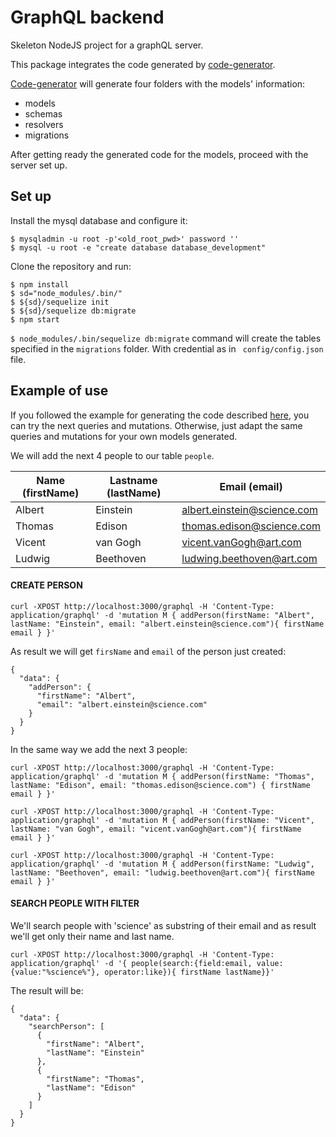 # GraphQL backend
Skeleton NodeJS project for a graphQL server.

This package integrates the code generated by [code-generator](https://github.com/vsuaste/express_graphql_model_gen).

[Code-generator](https://github.com/vsuaste/express_graphql_model_gen) will generate four folders with the models' information:
* models
* schemas
* resolvers
* migrations

After getting ready the generated code for the models, proceed with the server set up.

## Set up

Install the mysql database and configure it:
```
$ mysqladmin -u root -p'<old_root_pwd>' password ''
$ mysql -u root -e "create database database_development"
```

Clone the repository and run:
```
$ npm install
$ sd="node_modules/.bin/"
$ ${sd}/sequelize init
$ ${sd}/sequelize db:migrate
$ npm start
```

``` $ node_modules/.bin/sequelize db:migrate ``` command will create the tables specified in the ```migrations``` folder.
With credential as in ``` config/config.json``` file.

## Example of use
If you followed the example for generating the code described [here](https://github.com/vsuaste/express_graphql_model_gen), you can try the next queries and mutations. Otherwise, just adapt the same queries and mutations for your own models generated.

We will add the next 4 people to our table ``people``.

| Name (firstName) | Lastname (lastName) | Email (email) |
| --- | --- | --- |
| Albert | Einstein | albert.einstein@science.com |
| Thomas | Edison | thomas.edison@science.com |
| Vicent | van Gogh | vicent.vanGogh@art.com |
| Ludwig | Beethoven  | ludwing.beethoven@art.com |

#### CREATE PERSON 

```
curl -XPOST http://localhost:3000/graphql -H 'Content-Type: application/graphql' -d 'mutation M { addPerson(firstName: "Albert", lastName: "Einstein", email: "albert.einstein@science.com"){ firstName email } }'
```
As result we will get `firsName` and `email` of the person just created: 
```
{
  "data": {
    "addPerson": {
      "firstName": "Albert",
      "email": "albert.einstein@science.com"
    }
  }
}
```
In the same way we add the next 3 people:

```
curl -XPOST http://localhost:3000/graphql -H 'Content-Type: application/graphql' -d 'mutation M { addPerson(firstName: "Thomas", lastName: "Edison", email: "thomas.edison@science.com") { firstName email } }'

curl -XPOST http://localhost:3000/graphql -H 'Content-Type: application/graphql' -d 'mutation M { addPerson(firstName: "Vicent", lastName: "van Gogh", email: "vicent.vanGogh@art.com"){ firstName email } }'

curl -XPOST http://localhost:3000/graphql -H 'Content-Type: application/graphql' -d 'mutation M { addPerson(firstName: "Ludwig", lastName: "Beethoven", email: "ludwig.beethoven@art.com"){ firstName email } }'
```

#### SEARCH PEOPLE WITH FILTER

We'll search people with 'science' as substring of their email and as result we'll get only their name and last name.

```
curl -XPOST http://localhost:3000/graphql -H 'Content-Type: application/graphql' -d '{ people(search:{field:email, value:{value:"%science%"}, operator:like}){ firstName lastName}}'
```
The result will be:

```
{
  "data": {
    "searchPerson": [
      {
        "firstName": "Albert",
        "lastName": "Einstein"
      },
      {
        "firstName": "Thomas",
        "lastName": "Edison"
      }
    ]
  }
}
```
